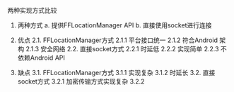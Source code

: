 两种实现方式比较

1. 两种方式
    a. 提供FFLocationManager API
    b. 直接使用socket进行连接

2. 优点
    2.1. FFLocationManager方式
        2.1.1 平台接口统一
        2.1.2 符合Android 架构
        2.1.3 安全网络
    2.2. 直接socket方式
        2.2.1 时延低
        2.2.2 实现简单
        2.2.3 不依赖Android API
3. 缺点
    3.1. FFLocationManager方式
        3.1.1 实现复杂
        3.1.2 时延长
    3.2. 直接socket方式
        3.2.1 加密传输方式实现复杂
        3.2.2 
